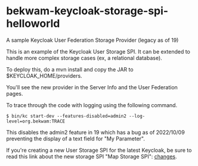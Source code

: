 # bekwam-keycloak-storage-spi-helloworld
A sample Keycloak User Federation Storage Provider (legacy as of 19)

This is an example of the Keycloak User Storage SPI.  It can be extended to handle more complex storage cases (ex, a relational database).

To deploy this, do a mvn install and copy the JAR to $KEYCLOAK_HOME/providers.

You'll see the new provider in the Server Info and the User Federation pages.

To trace through the code with logging using the following command.

    $ bin/kc start-dev --features-disabled=admin2 --log-level=org.bekwam:TRACE
    
This disables the admin2 feature in 19 which has a bug as of 2022/10/09 preventing the display of a text field for "My Parameter".

If you're creating a new User Storage SPI for the latest Keycloak, be sure to read this link about the new storage SPI "Map Storage SPI": [changes](https://www.keycloak.org/docs/latest/upgrading/#changes-affecting-developers).
